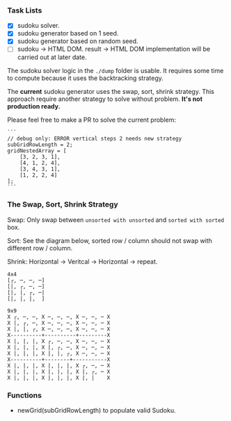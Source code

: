 ### Task Lists

- [x] sudoku solver.
- [x] sudoku generator based on 1 seed.
- [x] sudoku generator based on random seed.
- [ ] sudoku -> HTML DOM. result -> HTML DOM implementation will be carried out at later date.

The sudoku solver logic in the `./dump` folder is usable. It requires some time to compute because it uses the backtracking strategy.

The **current** sudoku generator uses the swap, sort, shrink strategy. This approach require another strategy to solve without problem. **It's not production ready.**

Please feel free to make a PR to solve the current problem:

    ```
    // debug only: ERROR vertical steps 2 needs new strategy
    subGridRowLength = 2;
    gridNestedArray = [
        [3, 2, 3, 1],
        [4, 1, 2, 4],
        [3, 4, 3, 1],
        [1, 2, 2, 4]
    ];
    ```

### The Swap, Sort, Shrink Strategy

Swap: Only swap between `unsorted with unsorted` and `sorted with sorted` box.

Sort: See the diagram below, sorted row / column should not swap with different row / column.

Shrink: Horizontal -> Veritcal -> Horizontal -> repeat.

```
4x4
[┌, ─, ─, ─]
[|, ┌, ─, ─]
[|, |, ┌, ─|
[|, |, |,  ]

9x9
X ┌, ─, ─, X ─, ─, ─, X ─, ─, ─ X
X |, ┌, ─, X ─, ─, ─, X ─, ─, ─ X
X |, |, ┌, X ─, ─, ─, X ─, ─, ─ X
X----------+----------+---------X
X |, |, |, X ┌, ─, ─, X ─, ─, ─ X
X |, |, |, X |, ┌, ─, X ─, ─, ─ X
X |, |, |, X |, |, ┌, X ─, ─, ─ X
X----------+--------+-----------X
X |, |, |, X |, |, |, X ┌, ─, ─ X
X |, |, |, X |, |, |, X |, ┌, ─ X
X |, |, |, X |, |, |, X |, |    X
```

### Functions

- newGrid(subGridRowLength) to populate valid Sudoku.